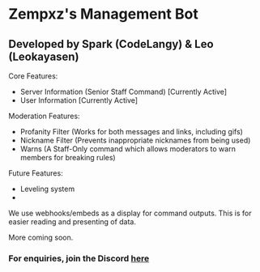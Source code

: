# Zempxz's Management Bot

## Developed by Spark (CodeLangy) & Leo (Leokayasen)

Core Features:
- Server Information (Senior Staff Command) [Currently Active]
- User Information [Currently Active]


Moderation Features:
- Profanity Filter (Works for both messages and links, including gifs)
- Nickname Filter (Prevents inappropriate nicknames from being used)
- Warns (A Staff-Only command which allows moderators to warn members for breaking rules)

Future Features:
- Leveling system
- 


We use webhooks/embeds as a display for command outputs.
This is for easier reading and presenting of data.



More coming soon.


### For enquiries, join the Discord [here](https://discord.gg/2JP6WN7sNv)
